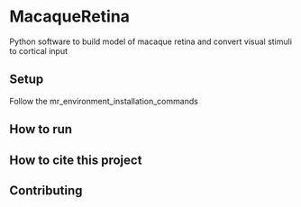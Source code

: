 # MacaqueRetina

Python software to build model of macaque retina and convert visual stimuli to cortical input

## Setup
Follow the mr_environment_installation_commands

## How to run

## How to cite this project

## Contributing
